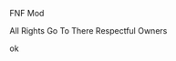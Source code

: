 FNF Mod

All Rights Go To There Respectful Owners

ok

<style>
body {
  background-image: url('link to image');
  background-repeat: no-repeat;
  background-attachment: fixed;
  background-size: cover;
}
</style>
